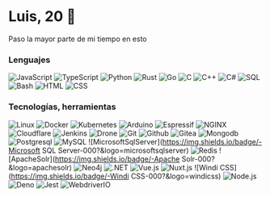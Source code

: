 <!--
**LuisGaxiola/LuisGaxiola** is a ✨ _special_ ✨ repository because its `README.md` (this file) appears on your GitHub profile.

Here are some ideas to get you started:

- 🔭 I’m currently working on ...
- 🌱 I’m currently learning ...
- 👯 I’m looking to collaborate on ...
- 🤔 I’m looking for help with ...
- 💬 Ask me about ...
- 📫 How to reach me: ...
- 😄 Pronouns: ...
- ⚡ Fun fact: ...
-->

# Luis, 20 👋
Paso la mayor parte de mi tiempo en esto

### Lenguajes
![JavaScript](https://img.shields.io/badge/-JavaScript-000?&logo=JavaScript)
![TypeScript](https://img.shields.io/badge/-TypeScript-000?&logo=TypeScript)
![Python](https://img.shields.io/badge/-Python-000?&logo=Python)
![Rust](https://img.shields.io/badge/-Rust-000?&logo=Rust)
![Go](https://img.shields.io/badge/-Go-000?&logo=Go)
![C](https://img.shields.io/badge/-C-000?&logo=C)
![C++](https://img.shields.io/badge/-C++-000?&logo=c%2b%2b&logoColor=00599C)
![C#](https://img.shields.io/badge/-C%23-000?&logo=csharp)
![SQL](https://img.shields.io/badge/-SQL-000)
![Bash](https://img.shields.io/badge/-Bash-000?&logo=gnubash)
![HTML](https://img.shields.io/badge/-HTML-000?&logo=html)
![CSS](https://img.shields.io/badge/-CSS-000?&logo=css)

### Tecnologías, herramientas
![Linux](https://img.shields.io/badge/-Linux-000?&logo=Linux)
![Docker](https://img.shields.io/badge/-Docker-000?&logo=docker)
![Kubernetes](https://img.shields.io/badge/-Kubernetes-000?&logo=kubernetes)
![Arduino](https://img.shields.io/badge/-Arduino-000?&logo=arduino)
![Espressif](https://img.shields.io/badge/-Espressif-000?&logo=espressif)
![NGINX](https://img.shields.io/badge/-NGINX-000?&logo=nginx)
![Cloudflare](https://img.shields.io/badge/-Cloudflare-000?&logo=cloudflare)
![Jenkins](https://img.shields.io/badge/-Jenkins-000?&logo=jenkins)
![Drone](https://img.shields.io/badge/-Drone-000?&logo=drone)
![Git](https://img.shields.io/badge/-Git-000?&logo=Git)
![Github](https://img.shields.io/badge/-Github-000?&logo=Github)
![Gitea](https://img.shields.io/badge/-Gitea-000?&logo=Gitea)
![Mongodb](https://img.shields.io/badge/-Mongodb-000?&logo=Mongodb)
![Postgresql](https://img.shields.io/badge/-Postgresql-000?&logo=Postgresql)
![MySQL](https://img.shields.io/badge/-MySQL-000?&logo=mysql)
![MicrosoftSqlServer](https://img.shields.io/badge/-Microsoft SQL Server-000?&logo=microsoftsqlserver)
![Redis](https://img.shields.io/badge/-Redis-000?&logo=Redis)
![ApacheSolr](https://img.shields.io/badge/-Apache Solr-000?&logo=apachesolr)
![Neo4j](https://img.shields.io/badge/-Neo4j-000?&logo=neo4j)
![.NET](https://img.shields.io/badge/-.NET-000?&logo=dotnet)
![Vue.js](https://img.shields.io/badge/-Vue.js-000?&logo=vuedotjs)
![Nuxt.js](https://img.shields.io/badge/-Nuxt.js-000?&logo=nuxtdotjs)
![Windi CSS](https://img.shields.io/badge/-Windi CSS-000?&logo=windicss)
![Node.js](https://img.shields.io/badge/-Node.js-000?&logo=node.js)
![Deno](https://img.shields.io/badge/-Deno-000?&logo=deno)
![Jest](https://img.shields.io/badge/-Vue.js-000?&logo=jest)
![WebdriverIO](https://img.shields.io/badge/-WebdriverIO-000?&logo=webdriverio)

